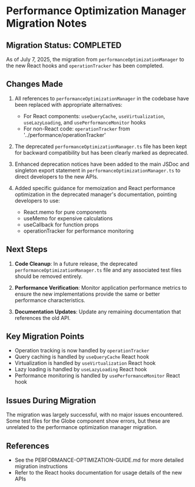 # Performance Optimization Manager Migration Notes

## Migration Status: COMPLETED

As of July 7, 2025, the migration from `performanceOptimizationManager` to the new React hooks and `operationTracker` has been completed.

## Changes Made

1. All references to `performanceOptimizationManager` in the codebase have been replaced with appropriate alternatives:
   - For React components: `useQueryCache`, `useVirtualization`, `useLazyLoading`, and `usePerformanceMonitor` hooks
   - For non-React code: `operationTracker` from '../performance/operationTracker'

2. The deprecated `performanceOptimizationManager.ts` file has been kept for backward compatibility but has been clearly marked as deprecated.

3. Enhanced deprecation notices have been added to the main JSDoc and singleton export statement in `performanceOptimizationManager.ts` to direct developers to the new APIs.

4. Added specific guidance for memoization and React performance optimization in the deprecated manager's documentation, pointing developers to use:
   - React.memo for pure components
   - useMemo for expensive calculations
   - useCallback for function props
   - operationTracker for performance monitoring

## Next Steps

1. **Code Cleanup**: In a future release, the deprecated `performanceOptimizationManager.ts` file and any associated test files should be removed entirely.

2. **Performance Verification**: Monitor application performance metrics to ensure the new implementations provide the same or better performance characteristics.

3. **Documentation Updates**: Update any remaining documentation that references the old API.

## Key Migration Points

- Operation tracking is now handled by `operationTracker` 
- Query caching is handled by `useQueryCache` React hook
- Virtualization is handled by `useVirtualization` React hook
- Lazy loading is handled by `useLazyLoading` React hook
- Performance monitoring is handled by `usePerformanceMonitor` React hook

## Issues During Migration

The migration was largely successful, with no major issues encountered. Some test files for the Globe component show errors, but these are unrelated to the performance optimization manager migration.

## References

- See the PERFORMANCE-OPTIMIZATION-GUIDE.md for more detailed migration instructions
- Refer to the React hooks documentation for usage details of the new APIs
